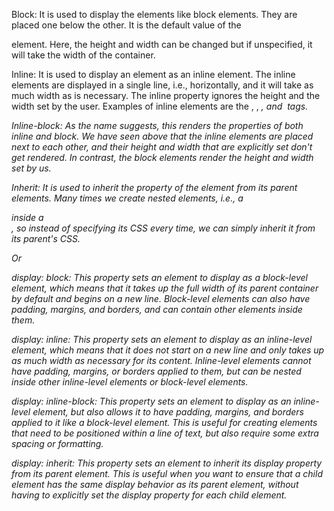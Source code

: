 Block: It is used to display the elements like block elements. They are placed one below the other. It is the default value of the <div> element. Here, the height and width can be changed but if unspecified, it will take the width of the container.

Inline: It is used to display an element as an inline element. The inline elements are displayed in a single line, i.e., horizontally, and it will take as much width as is necessary. The inline property ignores the height and the width set by the user.
Examples of inline elements are the <span>, <a>, <i>, and <img> tags.

Inline-block: As the name suggests, this renders the properties of both inline and block. We have seen above that the inline elements are placed next to each other, and their height and width that are explicitly set don't get rendered. In contrast, the block elements render the height and width set by us.

Inherit: It is used to inherit the property of the element from its parent elements. Many times we create nested elements, i.e., a <div> inside a <div>, so instead of specifying its CSS every time, we can simply inherit it from its parent's CSS.


Or 

display: block: This property sets an element to display as a block-level element, which means that it takes up the full width of its parent container by default and begins on a new line. Block-level elements can also have padding, margins, and borders, and can contain other elements inside them.

display: inline: This property sets an element to display as an inline-level element, which means that it does not start on a new line and only takes up as much width as necessary for its content. Inline-level elements cannot have padding, margins, or borders applied to them, but can be nested inside other inline-level elements or block-level elements.

display: inline-block: This property sets an element to display as an inline-level element, but also allows it to have padding, margins, and borders applied to it like a block-level element. This is useful for creating elements that need to be positioned within a line of text, but also require some extra spacing or formatting.

display: inherit: This property sets an element to inherit its display property from its parent element. This is useful when you want to ensure that a child element has the same display behavior as its parent element, without having to explicitly set the display property for each child element.

